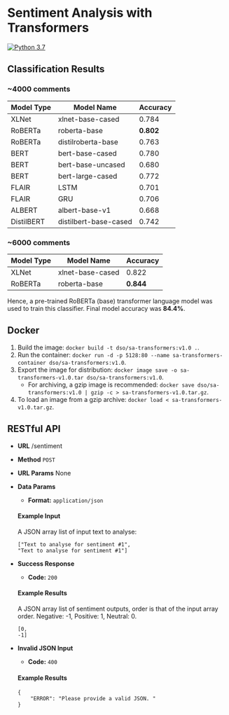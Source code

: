 # Sentiment Analysis with Transformers
[![Python 3.7](https://img.shields.io/badge/python-3.7-blue.svg)](https://www.python.org/downloads/release/python-370/)

## Classification Results

### ~4000 comments

|Model Type     |Model Name                 |Accuracy   |
|---            |---                        |---        |
|XLNet          |xlnet-base-cased           |0.784      |
|RoBERTa        |roberta-base               |**0.802**  |
|RoBERTa        |distilroberta-base         |0.763      |
|BERT           |bert-base-cased            |0.780      |
|BERT           |bert-base-uncased          |0.680      |
|BERT           |bert-large-cased           |0.772      |
|FLAIR          |LSTM                       |0.701      |
|FLAIR          |GRU                        |0.706      |
|ALBERT         |albert-base-v1             |0.668      |
|DistilBERT     |distilbert-base-cased      |0.742      |

### ~6000 comments

|Model Type     |Model Name                 |Accuracy   |
|---            |---                        |---        |
|XLNet          |xlnet-base-cased           |0.822      |
|RoBERTa        |roberta-base               |**0.844**  |

Hence, a pre-trained RoBERTa (base) transformer language model was used to train this classifier. Final model accuracy was **84.4%**.

## Docker
1. Build the image: `docker build -t dso/sa-transformers:v1.0 .`.
2. Run the container: `docker run -d -p 5128:80 --name sa-transformers-container dso/sa-transformers:v1.0`.
3. Export the image for distribution: `docker image save -o sa-transformers-v1.0.tar dso/sa-transformers:v1.0`.
    * For archiving, a gzip image is recommended: `docker save dso/sa-transformers:v1.0 | gzip -c > sa-transformers-v1.0.tar.gz`.
4. To load an image from a gzip archive: `docker load < sa-transformers-v1.0.tar.gz`.

## RESTful API

* **URL**
    /sentiment

* **Method**
    `POST`
  
*  **URL Params**
    None

* **Data Params**
    * **Format:** `application/json`
    #### Example Input
    A JSON array list of input text to analyse:
    ```
    ["Text to analyse for sentiment #1", 
    "Text to analyse for sentiment #1"]
    ```

* **Success Response**
    * **Code:** `200`
        
    #### Example Results
    A JSON array list of sentiment outputs, order is that of the input array order.
    Negative: -1, Positive: 1, Neutral: 0.
    ```
    [0,
    -1]
    ```
  
* **Invalid JSON Input**
    * **Code:** `400`
        
    #### Example Results
    ```
    {
        "ERROR": "Please provide a valid JSON. "
    }
    ```
